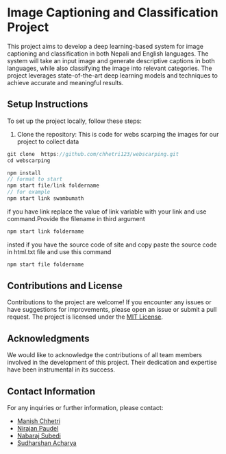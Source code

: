 
# Image Captioning and Classification Project

This project aims to develop a deep learning-based system for image captioning and classification in both Nepali and English languages. The system will take an input image and generate descriptive captions in both languages, while also classifying the image into relevant categories. The project leverages state-of-the-art deep learning models and techniques to achieve accurate and meaningful results.


## Setup Instructions

To set up the project locally, follow these steps:

1. Clone the repository:
This is code for webs scarping the images for our project to collect data

```js
git clone  https://github.com/chhetri123/webscarping.git
cd webscarping

```

```js
npm install
// format to start
npm start file/link foldername
// for example
npm start link swambumath
```

if you have link replace the value of link variable with your link and use command.Provide the filename in third argument

```js
npm start link foldername
```

insted if you have the source code of site and copy paste the source code in html.txt file and use this command

```js
npm start file foldername
```
## Contributions and License

Contributions to the project are welcome! If you encounter any issues or have suggestions for improvements, please open an issue or submit a pull request. The project is licensed under the [MIT License](LICENSE).

## Acknowledgments

We would like to acknowledge the contributions of all team members involved in the development of this project. Their dedication and expertise have been instrumental in its success.

## Contact Information

For any inquiries or further information, please contact:

- [Manish Chhetri](mailto:chhetridon123@gmail.com)
- [Nirajan Paudel](mailto:nirajanpaudel33@gmail.com)
- [Nabaraj Subedi](mailto:subedinabaraj46@gmail.com )
- [Sudharshan Acharya](mailto:maheshacharya0724@gmail.com)


